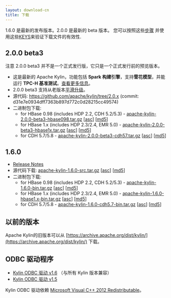 ```yaml
---
layout: download-cn
title: 下载
---
```


1.6.0 是最新的发布版本。2.0.0 是最新的 beta 版本。
您可以按照这些[步骤](https://www.apache.org/info/verification.html) 并使用这些[KEYS](http://kylin.apache.org/KEYS)来验证下载文件的有效性.

## 2.0.0 beta3

注意 2.0.0 beta3 并不是一个正式发行版，它只是一个正式发行前的预览版本。

- 这是最新的 Apache Kylin，功能包括 **Spark 构建引擎**，支持**雪花模型**，并能运行 **TPC-H 基准测试**。[查看更多信息](/cn/blog/2017/02/25/v2.0.0-beta-ready/)。
- 2.0.0 beta3 支持从老版本[平滑升级](/docs20/howto/howto_upgrade.html)。
- 源代码: https://github.com/apache/kylin/tree/2.0.x  (commit: d31e7e0934dff7363b897d772c0d28215cc49574)
- 二进制包下载:
  - for HBase 0.98 (includes HDP 2.2, CDH 5.2/5.3) - [apache-kylin-2.0.0-beta3-hbase098.tar.gz](https://dist.apache.org/repos/dist/dev/kylin/apache-kylin-2.0.0-beta3/apache-kylin-2.0.0-beta3-hbase098.tar.gz)  \[[asc](https://dist.apache.org/repos/dist/dev/kylin/apache-kylin-2.0.0-beta3/apache-kylin-2.0.0-beta3-hbase098.tar.gz.asc)\] \[[md5](https://dist.apache.org/repos/dist/dev/kylin/apache-kylin-2.0.0-beta3/apache-kylin-2.0.0-beta3-hbase098.tar.gz.md5)\]
  - for HBase 1.x (includes HDP 2.3/2.4, EMR 5.0) - [apache-kylin-2.0.0-beta3-hbase1x.tar.gz](https://dist.apache.org/repos/dist/dev/kylin/apache-kylin-2.0.0-beta3/apache-kylin-2.0.0-beta3-hbase1x.tar.gz) \[[asc](https://dist.apache.org/repos/dist/dev/kylin/apache-kylin-2.0.0-beta3/apache-kylin-2.0.0-beta3-hbase1x.tar.gz.asc)\] \[[md5](https://dist.apache.org/repos/dist/dev/kylin/apache-kylin-2.0.0-beta3/apache-kylin-2.0.0-beta3-hbase1x.tar.gz.md5)\]
  - for CDH 5.7/5.8 - [apache-kylin-2.0.0-beta3-cdh57.tar.gz](https://dist.apache.org/repos/dist/dev/kylin/apache-kylin-2.0.0-beta3/apache-kylin-2.0.0-beta3-cdh57.tar.gz) \[[asc](https://dist.apache.org/repos/dist/dev/kylin/apache-kylin-2.0.0-beta3/apache-kylin-2.0.0-beta3-cdh57.tar.gz.asc)\] \[[md5](https://dist.apache.org/repos/dist/dev/kylin/apache-kylin-2.0.0-beta3/apache-kylin-2.0.0-beta3-cdh57.tar.gz.md5)\]

## 1.6.0

* [Release Notes](/docs16/release_notes.html)
* 源代码下载: [apache-kylin-1.6.0-src.tar.gz](http://www.apache.org/dyn/closer.cgi/kylin/apache-kylin-1.6.0/apache-kylin-1.6.0-src.tar.gz) \[[asc](https://dist.apache.org/repos/dist/release/kylin/apache-kylin-1.6.0/apache-kylin-1.6.0-src.tar.gz.asc)\] \[[md5](https://dist.apache.org/repos/dist/release/kylin/apache-kylin-1.6.0/apache-kylin-1.6.0-src.tar.gz.md5)\]
* 二进制包下载:
  * for HBase 0.98 (includes HDP 2.2, CDH 5.2/5.3) - [apache-kylin-1.6.0-bin.tar.gz](http://www.apache.org/dyn/closer.cgi/kylin/apache-kylin-1.6.0/apache-kylin-1.6.0-bin.tar.gz)  \[[asc](https://dist.apache.org/repos/dist/release/kylin/apache-kylin-1.6.0/apache-kylin-1.6.0-bin.tar.gz.asc)\] \[[md5](https://dist.apache.org/repos/dist/release/kylin/apache-kylin-1.6.0/apache-kylin-1.6.0-bin.tar.gz.md5)\]
  * for HBase 1.x (includes HDP 2.3/2.4, EMR 5.0) - [apache-kylin-1.6.0-hbase1.x-bin.tar.gz](http://www.apache.org/dyn/closer.cgi/kylin/apache-kylin-1.6.0/apache-kylin-1.6.0-hbase1.x-bin.tar.gz) \[[asc](https://dist.apache.org/repos/dist/release/kylin/apache-kylin-1.6.0/apache-kylin-1.6.0-hbase1.x-bin.tar.gz.asc)\] \[[md5](https://dist.apache.org/repos/dist/release/kylin/apache-kylin-1.6.0/apache-kylin-1.6.0-hbase1.x-bin.tar.gz.md5)\]
  * for CDH 5.7/5.8 - [apache-kylin-1.6.0-cdh5.7-bin.tar.gz](http://www.apache.org/dyn/closer.cgi/kylin/apache-kylin-1.6.0/apache-kylin-1.6.0-cdh5.7-bin.tar.gz) \[[asc](https://dist.apache.org/repos/dist/release/kylin/apache-kylin-1.6.0/apache-kylin-1.6.0-cdh5.7-bin.tar.gz.asc)\] \[[md5](https://dist.apache.org/repos/dist/release/kylin/apache-kylin-1.6.0/apache-kylin-1.6.0-cdh5.7-bin.tar.gz.md5)\]

## 以前的版本  
Apache Kylin的旧版本可以从 [https://archive.apache.org/dist/kylin/](https://archive.apache.org/dist/kylin/) 下载。

## ODBC 驱动程序
* [Kylin ODBC 驱动 v1.6](http://kylin.apache.org/download/KylinODBCDriver-1.6.zip)  （与所有 Kylin 版本兼容）
* [Kylin ODBC 驱动 v1.5](http://kylin.apache.org/download/KylinODBCDriver-1.5.zip) 

Kylin ODBC 驱动依赖 [Microsoft Visual C++ 2012 Redistributable](http://www.microsoft.com/en-us/download/details.aspx?id=30679)。
